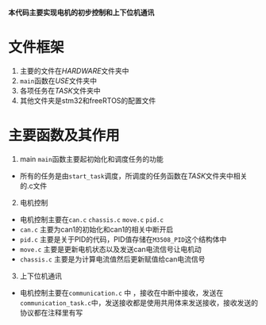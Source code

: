  **本代码主要实现电机的初步控制和上下位机通讯**
# 文件框架
 1. 主要的文件在*HARDWARE*文件夹中
 2. `main`函数在*USE*文件夹中
 3. 各项任务在*TASK*文件夹中
 4. 其他文件夹是stm32和freeRTOS的配置文件

# 主要函数及其作用
1. main
`main`函数主要起初始化和调度任务的功能
* 所有的任务是由`start_task`调度，所调度的任务函数在*TASK*文件夹中相关的.c文件
2. 电机控制
* 电机控制主要在`can.c` `chassis.c` `move.c` `pid.c`
* `can.c` 主要为can1的初始化和can1的相关中断开启
* `pid.c` 主要是关于PID的代码，PID值存储在`M3508_PID`这个结构体中
* `move.c` 主要是更新电机状态以及发送can电流信号让电机动
* `chassis.c` 主要是为计算电流值然后更新赋值给can电流信号
3. 上下位机通讯
* 电机控制主要在`communication.c` 中 ，接收在中断中接收，发送在`communication_task.c`中，发送接收都是使用共用体来发送接收，接收发送的协议都在注释里有写